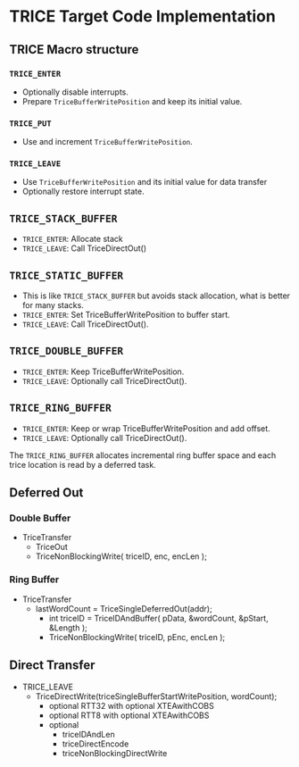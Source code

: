 # TRICE Target Code Implementation

## TRICE Macro structure

### `TRICE_ENTER`

- Optionally disable interrupts.
- Prepare `TriceBufferWritePosition` and keep its initial value.

### `TRICE_PUT`

- Use and increment `TriceBufferWritePosition`.

### `TRICE_LEAVE`

- Use `TriceBufferWritePosition` and its initial value for data transfer
- Optionally restore interrupt state.

## `TRICE_STACK_BUFFER`

- `TRICE_ENTER`: Allocate stack
- `TRICE_LEAVE`: Call TriceDirectOut()

## `TRICE_STATIC_BUFFER`

- This is like `TRICE_STACK_BUFFER` but avoids stack allocation, what is better for many stacks.
- `TRICE_ENTER`: Set TriceBufferWritePosition to buffer start.
- `TRICE_LEAVE`: Call TriceDirectOut().

## `TRICE_DOUBLE_BUFFER`

- `TRICE_ENTER`: Keep TriceBufferWritePosition.
- `TRICE_LEAVE`: Optionally call TriceDirectOut().

## `TRICE_RING_BUFFER`

- `TRICE_ENTER`: Keep or wrap TriceBufferWritePosition and add offset.
- `TRICE_LEAVE`: Optionally call TriceDirectOut().

The `TRICE_RING_BUFFER` allocates incremental ring buffer space and each trice location is read by a deferred task.

## Deferred Out

### Double Buffer

- TriceTransfer
  - TriceOut
  - TriceNonBlockingWrite( triceID, enc, encLen );
  
### Ring Buffer

- TriceTransfer
  - lastWordCount = TriceSingleDeferredOut(addr);
    - int triceID = TriceIDAndBuffer( pData, &wordCount, &pStart, &Length );
    - TriceNonBlockingWrite( triceID, pEnc, encLen );

## Direct Transfer

- TRICE_LEAVE
  - TriceDirectWrite(triceSingleBufferStartWritePosition, wordCount);
    - optional RTT32 with optional XTEAwithCOBS
    - optional RTT8  with optional XTEAwithCOBS
    - optional
      - triceIDAndLen
      - triceDirectEncode
      - triceNonBlockingDirectWrite
